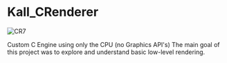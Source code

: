 # Kall_CRenderer
![CR7](https://user-images.githubusercontent.com/45667686/144479185-4df52f03-b182-4cc2-b290-6a6cf5555c79.PNG)

Custom C Engine using only the CPU (no Graphics API's)
The main goal of this project was to explore and understand basic low-level rendering.
